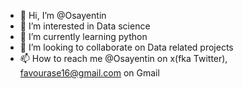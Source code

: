- 👋 Hi, I’m @Osayentin
- 👀 I’m interested in Data science
- 🌱 I’m currently learning python
- 💞️ I’m looking to collaborate on Data related projects
- 📫 How to reach me @Osayentin on x(fka Twitter), favourase16@gmail.com on Gmail

<!---
Osaretinpy/Osaretinpy is a ✨ special ✨ repository because its `README.md` (this file) appears on your GitHub profile.
You can click the Preview link to take a look at your changes.
--->
